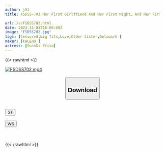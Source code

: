 ```yaml
---
author: j91
title: FSDSS-702 Her First Girlfriend And Her First Night… And Her First Time… The Night Ended Without My Sexual Desire Running Out Due To The Exposed Big Breasts… Elisa Kusunoki

url: /v/FSDSS702.html
date: 2023-11-01T16:00:00Z
image: "FSDSS702.jpg"
tags: [Censored,Big Tits,Love,Older Sister,Solowork ]
maker: [FALENO ]
actress: [Sunoki Erisa]
---
```



{{< rawhtml >}}

<div class="video" data-videoid="179W1qw6yaTLpk">
    <a href="javascript:;">
        <img src="https://my.j91.asia/v/FSDSS702.jpg" width="WIDTH" height="HEIGHT" alt="FSDSS702.mp4" loading="lazy">
    </a>
</div>

<script type="text/javascript" src="https://j91.asia/asset/on-demand-st.js"></script>

<br>
  <link rel="stylesheet" href="https://j91.asia/asset/bs5.css">
  
  <center>
  <button class="btn btn-primary" type="button" data-bs-toggle="collapse" data-bs-target=".multi-collapse" aria-expanded="false" aria-controls="multiCollapseExample1 multiCollapseExample2"><h2>Download</h2></button></center>
</p>
<div class="row">
  <div class="col">
    <div class="collapse multi-collapse" id="multiCollapseExample1">
      <div class="card card-body">
	      	      <br>
<div class="buttons">  
<a href="https://streamtape.to/v/179W1qw6yaTLpk" target="_blank"><button class="btn-hover color-3"><i class="fa fa-download"></i> ST</button></a></div>
    </div>
  </div>
</div>
  <div class="col">
    <div class="collapse multi-collapse" id="multiCollapseExample2">
      <div class="card card-body">
	      <br>
<div class="buttons">
    <a href="https://wolfstream.tv/zh25gpqxgbjl" target="_blank"><button class="btn-hover color-9"><i class="fa fa-download"></i> WS</button></a></div>
<br><br>
      </div>
    </div>
  </div>
</div>

{{< /rawhtml >}}